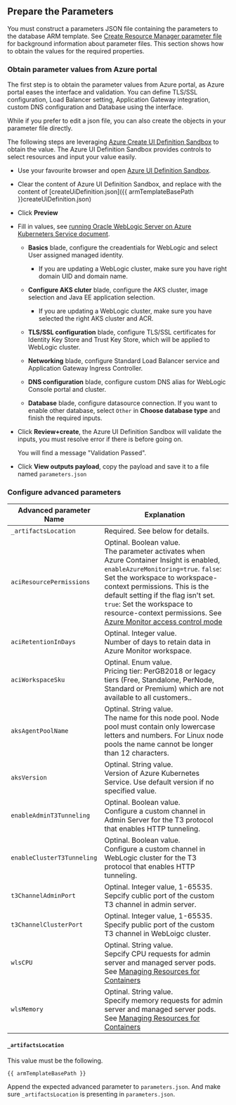 ## Prepare the Parameters

You must construct a parameters JSON file containing the parameters to the database ARM template.
See [Create Resource Manager parameter file](https://docs.microsoft.com/en-us/azure/azure-resource-manager/templates/parameter-files) for background information about parameter files.
This section shows how to obtain the values for the required properties.

### Obtain parameter values from Azure portal

The first step is to obtain the parameter values from Azure portal, as Azure portal eases the interface and validation. 
You can define TLS/SSL configuration, Load Balancer setting, Application Gateway integration, custom DNS configuration and Database using the interface.

While if you prefer to edit a json file, you can also create the objects in your parameter file directly. 

The following steps are leveraging [Azure Create UI Definition Sandbox](https://portal.azure.com/?feature.customPortal=false#blade/Microsoft_Azure_CreateUIDef/SandboxBlade) to obtain the value. The Azure UI Definition Sandbox provides controls to select resources and input your value easily. 

- Use your favourite browser and open [Azure UI Definition Sandbox](https://portal.azure.com/?feature.customPortal=false#blade/Microsoft_Azure_CreateUIDef/SandboxBlade).

- Clear the content of Azure UI Definition Sandbox, and replace with the content of [createUiDefinition.json]({{ armTemplateBasePath }}createUiDefinition.json)

- Click **Preview**

- Fill in values, see [running Oracle WebLogic Server on Azure Kuberneters Service document](https://oracle.github.io/weblogic-kubernetes-operator/userguide/aks/).

  - **Basics** blade, configure the creadentials for WebLogic and select User assigned managed identity.

    - If you are updating a WebLogic cluster, make sure you have right domain UID and domain name.

  - **Configure AKS cluter** blade, configure the AKS cluster, image selection and Java EE application selection.

    - If you are updating a WebLogic cluster, make sure you have selected the right AKS cluster and ACR.

  - **TLS/SSL configuration** blade, configure TLS/SSL certificates for Identity Key Store and Trust Key Store, which will be applied to WebLogic cluster.

  - **Networking** blade, configure Standard Load Balancer service and Application Gateway Ingress Controller.

  - **DNS configuration** blade, configure custom DNS alias for WebLogic Console portal and cluster.

  - **Database** blade, configure datasource connection. If you want to enable other database, select `Other` in **Choose database type** and finish the required inputs.

- Click **Review+create**, the Azure UI Definition Sandbox will validate the inputs, you must resolve error if there is before going on. 

  You will find a message "Validation Passed".

- Click **View outputs payload**, copy the payload and save it to a file named `parameters.json`

### Configure advanced parameters

| Advanced parameter Name | Explanation |
|----------------|-------------|
| `_artifactsLocation`| Required. See below for details. |
| `aciResourcePermissions`| Optinal. Boolean value. <br> The parameter activates when Azure Container Insight is enabled, `enableAzureMonitoring=true`. `false`: Set the workspace to workspace-context permissions. This is the default setting if the flag isn't set. `true`: Set the workspace to resource-context permissions. See [Azure Monitor access control mode](https://docs.microsoft.com/en-us/azure/azure-monitor/logs/manage-access#configure-access-control-mode) |
| `aciRetentionInDays`| Optinal. Integer value. <br> Number of days to retain data in Azure Monitor workspace. |
| `aciWorkspaceSku`| Optinal. Enum value. <br> Pricing tier: PerGB2018 or legacy tiers (Free, Standalone, PerNode, Standard or Premium) which are not available to all customers.. |
| `aksAgentPoolName` | Optinal. String value. <br> The name for this node pool. Node pool must contain only lowercase letters and numbers. For Linux node pools the name cannot be longer than 12 characters. |
| `aksVersion`| Optinal. String value. <br> Version of Azure Kubernetes Service. Use default version if no specified value. |
| `enableAdminT3Tunneling`| Optinal. Boolean value. <br> Configure a custom channel in Admin Server for the T3 protocol that enables HTTP tunneling. |
| `enableClusterT3Tunneling` | Optinal. Boolean value. <br> Configure a custom channel in WebLogic cluster for the T3 protocol that enables HTTP tunneling. |
| `t3ChannelAdminPort` | Optinal. Integer value, 1-65535. <br> Sepcify cublic port of the custom T3 channel in admin server. |
| `t3ChannelClusterPort` | Optinal. Integer value, 1-65535. <br> Specify public port of the custom T3 channel in WebLoigc cluster. |
| `wlsCPU` | Optinal. String value. <br> Sepcify CPU requests for admin server and managed server pods. See [Managing Resources for Containers](https://kubernetes.io/docs/concepts/configuration/manage-resources-containers/)|
| `wlsMemory` | Optinal. String value. <br> Specify memory requests for admin server and managed server pods. See [Managing Resources for Containers](https://kubernetes.io/docs/concepts/configuration/manage-resources-containers/)|


#### `_artifactsLocation`

This value must be the following.

```bash
{{ armTemplateBasePath }}
```

Append the expected advanced parameter to `parameters.json`. And make sure `_artifactsLocation` is presenting in `parameters.json`.

